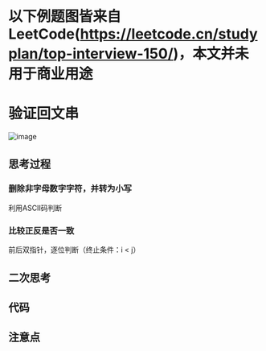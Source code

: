 # 以下例题图皆来自LeetCode(https://leetcode.cn/studyplan/top-interview-150/)，本文并未用于商业用途
# 验证回文串
![image](https://github.com/user-attachments/assets/95bab455-76d4-4035-8f49-8a81ca3c8fe5)

## 思考过程
### 删除非字母数字字符，并转为小写
利用ASCII码判断
### 比较正反是否一致
前后双指针，逐位判断（终止条件：i < j）

## 二次思考

## 代码

## 注意点

